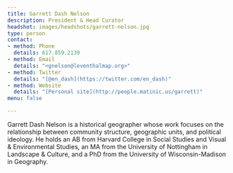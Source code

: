 ```yaml
---
title: Garrett Dash Nelson
description: President & Head Curator
headshot: images/headshots/garrett-nelson.jpg
type: person
contact:
- method: Phone
  details: 617.859.2139
- method: Email
  details: "<gnelson@leventhalmap.org>"
- method: Twitter
  details: "[@en_dash](https://twitter.com/en_dash)"
- method: Website
  details: "[Personal site](http://people.matinic.us/garrett)"
menu: false

---
```

Garrett Dash Nelson is a historical geographer whose work focuses on the relationship between community structure, geographic units, and political ideology. He holds an AB from Harvard College in Social Studies and Visual & Environmental Studies, an MA from the University of Nottingham in Landscape & Culture, and a PhD from the University of Wisconsin-Madison in Geography.